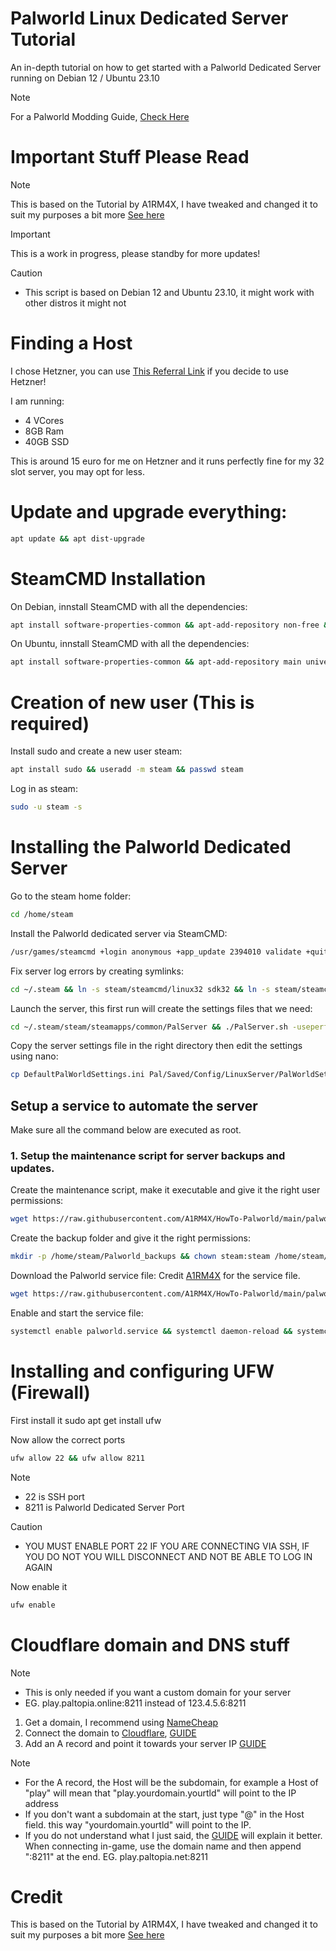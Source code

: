 # Palworld Linux Dedicated Server Tutorial
An in-depth tutorial on how to get started with a Palworld Dedicated Server running on Debian 12 / Ubuntu 23.10

> [!NOTE]
> For a Palworld Modding Guide, [Check Here](https://github.com/Hecking-Heck/PalworldModdingGuide)

# Important Stuff Please Read

> [!NOTE]
> This is based on the Tutorial by A1RM4X, I have tweaked and changed it to suit my purposes a bit more
[See here](https://github.com/A1RM4X/HowTo-Palworld)

> [!IMPORTANT]
> This is a work in progress, please standby for more updates!

> [!CAUTION]
> - This script is based on Debian 12 and Ubuntu 23.10, it might work with other distros it might not

# Finding a Host
I chose Hetzner, you can use [This Referral Link](https://hetzner.cloud/?ref=VdHlKzYHPKIq) if you decide to use Hetzner!

I am running:
- 4 VCores
- 8GB Ram
- 40GB SSD

This is around 15 euro for me on Hetzner and it runs perfectly fine for my 32 slot server, you may opt for less.

# Update and upgrade everything:
```bash
apt update && apt dist-upgrade
```

# SteamCMD Installation
On Debian, innstall SteamCMD with all the dependencies:
```bash
apt install software-properties-common && apt-add-repository non-free && dpkg --add-architecture i386 && apt update && apt install steamcmd
```

On Ubuntu, innstall SteamCMD with all the dependencies:
```bash
apt install software-properties-common && apt-add-repository main universe restricted multiverse && dpkg --add-architecture i386 && apt update && apt install steamcmd
```

# Creation of new user (This is required)

Install sudo and create a new user steam:
```bash
apt install sudo && useradd -m steam && passwd steam
```

Log in as steam:
```bash
sudo -u steam -s
```

# Installing the Palworld Dedicated Server

Go to the steam home folder:
```bash
cd /home/steam
```

Install the Palworld dedicated server via SteamCMD:
```bash
/usr/games/steamcmd +login anonymous +app_update 2394010 validate +quit
```

Fix server log errors by creating symlinks:
```bash
cd ~/.steam && ln -s steam/steamcmd/linux32 sdk32 && ln -s steam/steamcmd/linux64 sdk64
```

Launch the server, this first run will create the settings files that we need:
```bash
cd ~/.steam/steam/steamapps/common/PalServer && ./PalServer.sh -useperfthreads -NoAsyncLoadingThread -UseMultithreadForDS
```

Copy the server settings file in the right directory then edit the settings using nano:
```bash
cp DefaultPalWorldSettings.ini Pal/Saved/Config/LinuxServer/PalWorldSettings.ini && nano Pal/Saved/Config/LinuxServer/PalWorldSettings.ini
```

## Setup a service to automate the server

Make sure all the command below are executed as root.

### 1. Setup the maintenance script for server backups and updates.

Create the maintenance script, make it executable and give it the right user permissions:
```bash
wget https://raw.githubusercontent.com/A1RM4X/HowTo-Palworld/main/palworld-maintenance.sh -P /home/steam/ && chmod +x /home/steam/palworld-maintenance.sh && chown steam:steam /home/steam/palworld-maintenance.sh
```

Create the backup folder and give it the right permissions:
```bash
mkdir -p /home/steam/Palworld_backups && chown steam:steam /home/steam/Palworld_backups
```

Download the Palworld service file:
Credit [A1RM4X](https://github.com/A1RM4X/HowTo-Palworld) for the service file.
```bash
wget https://raw.githubusercontent.com/A1RM4X/HowTo-Palworld/main/palworld.service -P /etc/systemd/system/
```

Enable and start the service file:
```bash
systemctl enable palworld.service && systemctl daemon-reload && systemctl start palworld.service
```

# Installing and configuring UFW (Firewall)

First install it
sudo apt get install ufw

Now allow the correct ports
```bash
ufw allow 22 && ufw allow 8211
```

> [!NOTE]
> - 22 is SSH port
> - 8211 is Palworld Dedicated Server Port

> [!CAUTION]
> - YOU MUST ENABLE PORT 22 IF YOU ARE CONNECTING VIA SSH, IF YOU DO NOT YOU WILL DISCONNECT AND NOT BE ABLE TO LOG IN AGAIN

Now enable it
```bash
ufw enable
```


# Cloudflare domain and DNS stuff
> [!NOTE]
> - This is only needed if you want a custom domain for your server
> - EG. play.paltopia.online:8211 instead of 123.4.5.6:8211

1. Get a domain, I recommend using [NameCheap](https://www.namecheap.com)
2. Connect the domain to [Cloudflare](https://www.cloudflare.com), [GUIDE](https://www.namecheap.com/support/knowledgebase/article.aspx/9607/2210/how-to-set-up-dns-records-for-your-domain-in-a-cloudflare-account/)
3. Add an A record and point it towards your server IP [GUIDE](https://developers.cloudflare.com/dns/manage-dns-records/how-to/create-dns-records/)

> [!NOTE]
> - For the A record, the Host will be the subdomain, for example a Host of "play" will mean that "play.yourdomain.yourtld" will point to the IP address
> - If you don't want a subdomain at the start, just type "@" in the Host field. this way "yourdomain.yourtld" will point to the IP.
> - If you do not understand what I just said, the [GUIDE](https://www.namecheap.com/support/knowledgebase/article.aspx/9607/2210/how-to-set-up-dns-records-for-your-domain-in-a-cloudflare-account/) will explain it better.
When connecting in-game, use the domain name and then append ":8211" at the end.
EG. play.paltopia.net:8211

# Credit
This is based on the Tutorial by A1RM4X, I have tweaked and changed it to suit my purposes a bit more
[See here](https://github.com/A1RM4X/HowTo-Palworld)
